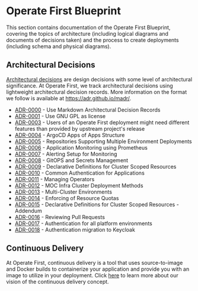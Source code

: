 # Operate First Blueprint

This section contains documentation of the Operate First Blueprint, covering the topics of architecture (including logical diagrams and documents of decisions taken) and the process to create deployments (including schema and physical diagrams).

Architectural Decisions
-----------------------

[Architectural decisions](https://adr.github.io/) are design decisions with some level of architectural significance. At Operate First, we track architectural decisions using lightweight architectural decision records. More information on the format we follow is available at https://adr.github.io/madr/.

* [ADR-0000](docs/adr/0000-use-markdown-architectural-decision-records.md) - Use Markdown Architectural Decision Records
* [ADR-0001](docs/adr/0001-use-gpl3-as-license.md) - Use GNU GPL as license
* [ADR-0003](docs/adr/0003-feature-selection-policy.md) - Users of an Operate First deployment might need different features than provided by upstream project's release
* [ADR-0004](docs/adr/0004-argocd-apps-of-apps-structure.md) - ArgoCD Apps of Apps Structure
* [ADR-0005](docs/adr/0005-support-multi-environments-in-repos.md) - Repositories Supporting Multiple Environment Deployments
* [ADR-0006](docs/adr/0006-monitoring-structure.md) - Application Monitoring using Prometheus
* [ADR-0007](docs/adr/0007-alerting-setup.md) - Alerting Setup for Monitoring
* [ADR-0008](docs/adr/0008-secrets-management.md) - GitOPS and Secrets Management
* [ADR-0009](docs/adr/0009-cluster-resources.md) - Declarative Definitions for Cluster Scoped Resources
* [ADR-0010](docs/adr/0010-common-auth-for-applications.md) - Common Authentication for Applications
* [ADR-0011](docs/adr/0011-operators.md) - Managing Operators
* [ADR-0012](docs/adr/0012-moc-infra-cluster-deployment-methods.md) - MOC Infra Cluster Deployment Methods
* [ADR-0013](docs/adr/0013-multicluster-environments.md) - Multi-Cluster Environments
* [ADR-0014](docs/adr/0014-enforcing-resource-quotas.md) - Enforcing of Resource Quotas
* [ADR-0015](docs/adr/0015-cluster-resources-amendment.md) - Declarative Definitions for Cluster Scoped Resources - Addendum
* [ADR-0016](docs/adr/0016-pr-review.md) - Reviewing Pull Requests
* [ADR-0017](docs/adr/0017-authentication-for-platform.md) - Authentication for all platform environments
* [ADR-0018](docs/adr/0018-migration-to-keycloak.md) - Authentication migration to Keycloak

Continuous Delivery
-------------------

At Operate First, continuous delivery is a tool that uses source-to-image and Docker builds to containerize your application and provide you with an image to utilize in your deployment. Click [here](https://www.operate-first.cloud/blueprints/continuous-delivery/docs/continuous_delivery.md) to learn more about our vision of the continuous delivery concept.
